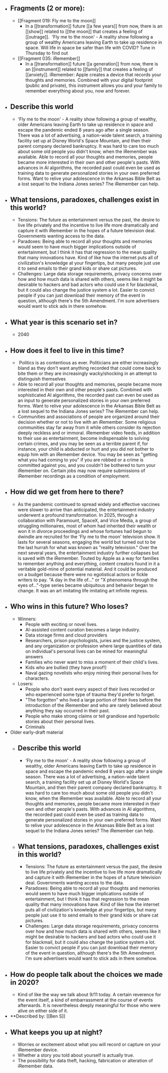 - ## Fragments (2 or more):
    - [[Fragment 019: Fly me to the moon]]
        - In a [[transformation]] future [[a few years]] from now, there is an [[show]] related to [[the moon]] that creates a feeling of [[outrage]].  'Fly me to the moon' - A reality show following a group of wealthy Americans leaving Earth to take up residence in space. Will life in space be safer than life with COVID? Tune in Thursday to find out
    - [[Fragment 035: iRemember]]
        - In a [[transformation]] future [[a generation]] from now, there is an [[instrument]] related to [[family]] that creates a feeling of [[anxiety]]. iRemember: Apple creates a device that records your thoughts and memories. Combined with your digital footprint (public and private), this instrument allows you and your family to remember everything about you, now and forever.
- ## Describe this world
    - 'Fly me to the moon' - A reality show following a group of wealthy, older Americans leaving Earth to take up residence in space and escape the pandemic ended 8 years ago after a single season. There was a lot of advertising, a nation-wide talent search, a training facility set up at Disney World's Space Mountain, and then their parent company declared bankruptcy. It was hard to care too much about some old people you didn't know, when the iRemember was available. Able to record all your thoughts and memories, people became more interested in their own and other people's pasts. With advances in AI algorithms, the recorded past could even be used as training data to generate personalized stories in your own preferred forms. Want to relive your adolescence in the Arkansas Bible Belt as a lost sequel to the Indiana Jones series? The iRemember can help.
- ## What tensions, paradoxes, challenges exist in this world?
    - Tensions: The future as entertainment versus the past, the desire to live life privately and the incentive to live life more dramatically and capture it with iRemember in the hopes of a future television deal. Governments wanting access to the data.
    - Paradoxes: Being able to record all your thoughts and memories would seem to have much bigger implications outside of entertainment, but I think it has that regression to the mean quality that many innovations have. Kind of like how the internet puts all of civilization's knowledge at your fingertips, but many people just use it to send emails to their grand kids or share cat pictures.
    - Challenges: Large data storage requirements, privacy concerns over how and how much data is shared with others, seems like it might be desirable to hackers and bad actors who could use it for blackmail, but it could also change the justice system a lot. Easier to convict people if you can just download their memory of the event in question, although there's the 5th Amendment. I'm sure advertisers would want to stick ads in there somehow.
- ## What year is this scenario set in?
    - 2040
- ## How does it feel to live in this time?
    -  Politics is as contentious as ever. Politicians are either increasingly bland as they don't want anything recorded that could come back to bite them or they are increasingly wacky/shocking in an attempt to distinguish themselves 
    - Able to record all your thoughts and memories, people became more interested in their own and other people's pasts. Combined with sophisticated AI algorithms, the recorded past can even be used as an input to generate personalized stories in your own preferred forms. Want to relive your adolescence in the Arkansas Bible Belt as a lost sequel to the Indiana Jones series? The iRemember can help.
    - Communities and associations of people are organized around their decision whether or not to live with an iRemember. Some religious communities stay far away from it while others consider its rejection deeply reckless and or immoral. iRemember video feeds, in addition to their use as entertainment, become indispensable to solving certain crimes, and you may be seen as a terrible parent if, for instance, your child is abducted or hurt and you did not bother to equip him with an iRemember device. You may be seen as "getting what you had coming to you" if you are robbed or a crime is committed against you, and you couldn't be bothered to turn your iRemember on. Certain jobs may now require submissions of iRemember recordings as a condition of employment.
- ## How did we get from here to there?
    - As the pandemic continued to spread widely and effective vaccines were slower to arrive than anticipated, the entertainment industry underwent a profound transformation. In 2025, through a collaboration with Paramount, SpaceX, and Vice Media, a group of struggling millionaires, most of whom had inherited their wealth or won it in divorce proceedings and whose fortunes had begun to dwindle are recruited for the 'Fly me to the moon' television show. It lasts for several seasons, engaging the world but turned out to be the last hurrah for what was known as "reality television." Over the next several years, the entertainment industry further collapses but is saved with the iRemember. Touted by Apple as a way for families to remember anything and everything, content creators found in it a veritable gold-mine of potential material. And it could be produced on a budget because there were no egotistical actors or fickle writers to pay. "A day in the life of..." or "X phenomena through the eyes of..."-type series became ubiquitous and behavior began to change. It was an art imitating life imitating art infinite regress.
- ## Who wins in this future? Who loses?
    - Winners:
        - People with exciting or novel lives.
        - AI-assisted content curation becomes a large industry.
        - Data storage firms and cloud providers
        - Researchers, prison psychologists, juries and the justice system, and any organization or profession where large quantities of data on individual's personal lives can be mined for meaningful answers
        - Families who never want to miss a moment of their child's lives.
        - Kids who are bullied (they have proof!)
        - Naval gazing novelists who enjoy mining their personal lives for characters.
    - Losers:
        - People who don't want every aspect of their lives recorded or who experienced some type of trauma they'd prefer to forget.
        - "The forgotten" who lived a large portion of their lives before the introduction of the iRemember and who are rarely believed about anything they say occurred in their past.
        - People who make strong claims or tell grandiose and hyperbolic stories about their personal lives.
        - Criminals
- Older early-draft material
    - ## Describe this world
        - 'Fly me to the moon' - A reality show following a group of wealthy, older Americans leaving Earth to take up residence in space and escape the pandemic ended 8 years ago after a single season. There was a lot of advertising, a nation-wide talent search, a training facility set up at Disney World's Space Mountain, and then their parent company declared bankruptcy. It was hard to care too much about some old people you didn't know, when the iRemember was available. Able to record all your thoughts and memories, people became more interested in their own and other people's pasts. With advances in AI algorithms, the recorded past could even be used as training data to generate personalized stories in your own preferred forms. Want to relive your adolescence in the Arkansas Bible Belt as a lost sequel to the Indiana Jones series? The iRemember can help.
    - ## What tensions, paradoxes, challenges exist in this world?
        - Tensions: The future as entertainment versus the past, the desire to live life privately and the incentive to live life more dramatically and capture it with iRemember in the hopes of a future television deal. Governments wanting access to the data.
        - Paradoxes: Being able to record all your thoughts and memories would seem to have much bigger implications outside of entertainment, but I think it has that regression to the mean quality that many innovations have. Kind of like how the internet puts all of civilization's knowledge at your fingertips, but many people just use it to send emails to their grand kids or share cat pictures.
        - Challenges: Large data storage requirements, privacy concerns over how and how much data is shared with others, seems like it might be desirable to hackers and bad actors who could use it for blackmail, but it could also change the justice system a lot. Easier to convict people if you can just download their memory of the event in question, although there's the 5th Amendment. I'm sure advertisers would want to stick ads in there somehow.
- ## How do people talk about the choices we made in 2020?
    - Kind of like the way we talk about 9/11 today. A certain reverence for the event itself, a kind of embarrassment at the course of events afterwards. It is nevertheless deeply meaningful for those who were alive on either side of it.
- **Described by: [[Ben S]]
- ## What keeps you up at night?
    - Worries or excitement about what you will record or capture on your iRemember device.
    - Whether a story you told about yourself is actually true.
    - The possibility for data theft, hacking, fabrication or alteration of iRemember data.
